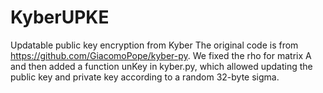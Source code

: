 # KyberUPKE
Updatable public key encryption from Kyber
The original code is from https://github.com/GiacomoPope/kyber-py. We fixed the rho for matrix A and then added a function unKey in kyber.py, which allowed updating the public key and private key according to a random 32-byte sigma.
